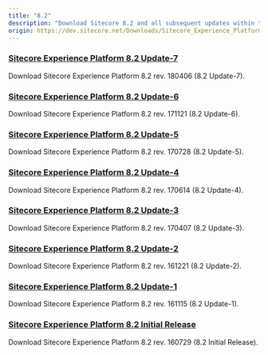 ```yaml
---
title: "8.2"
description: "Download Sitecore 8.2 and all subsequent updates within this version group."
origin: https://dev.sitecore.net/Downloads/Sitecore_Experience_Platform/82.aspx
---
```


### [Sitecore Experience Platform 8.2 Update-7](/downloads/Sitecore_Experience_Platform/82/Sitecore_Experience_Platform_82_Update7)

Download Sitecore Experience Platform 8.2 rev. 180406 (8.2 Update-7).

### [Sitecore Experience Platform 8.2 Update-6](/downloads/Sitecore_Experience_Platform/82/Sitecore_Experience_Platform_82_Update6)

Download Sitecore Experience Platform 8.2 rev. 171121 (8.2 Update-6).

### [Sitecore Experience Platform 8.2 Update-5](/downloads/Sitecore_Experience_Platform/82/Sitecore_Experience_Platform_82_Update5)

Download Sitecore Experience Platform 8.2 rev. 170728 (8.2 Update-5).

### [Sitecore Experience Platform 8.2 Update-4](/downloads/Sitecore_Experience_Platform/82/Sitecore_Experience_Platform_82_Update4)

Download Sitecore Experience Platform 8.2 rev. 170614 (8.2 Update-4).

### [Sitecore Experience Platform 8.2 Update-3](/downloads/Sitecore_Experience_Platform/82/Sitecore_Experience_Platform_82_Update3)

Download Sitecore Experience Platform 8.2 rev. 170407 (8.2 Update-3).

### [Sitecore Experience Platform 8.2 Update-2](/downloads/Sitecore_Experience_Platform/82/Sitecore_Experience_Platform_82_Update2)

Download Sitecore Experience Platform 8.2 rev. 161221 (8.2 Update-2).

### [Sitecore Experience Platform 8.2 Update-1](/downloads/Sitecore_Experience_Platform/82/Sitecore_Experience_Platform_82_Update1)

Download Sitecore Experience Platform 8.2 rev. 161115 (8.2 Update-1).

### [Sitecore Experience Platform 8.2 Initial Release](/downloads/Sitecore_Experience_Platform/82/Sitecore_Experience_Platform_82_Initial_Release)

Download Sitecore Experience Platform 8.2 rev. 160729 (8.2 Initial Release).